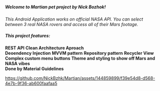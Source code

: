 ##### Welcome to Martian pet project by Nick Bozhok! #####

_This Android Application works on official NASA API. 
You can select between 3 real NASA rovers and access all of their Mars footage._  

##### This project features: #####  
__REST API__
__Clean Architecture Aproach__  
__Deoendency Injection__
__MVVM pattern__
__Repository pattern__
__Recycler View__
__Complex custom menu buttons__
__Theme and styling to show off Mars and NASA vibes__  
__Done by Material Guidelines__  
  
https://github.com/NickBzhk/Martian/assets/144859899/f39e54d8-d568-4e7b-9f36-ab600faafaa5
